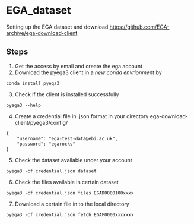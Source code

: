 # EGA_dataset
Setting up the EGA dataset and download
https://github.com/EGA-archive/ega-download-client
## Steps
1. Get the access by email and create the ega account
2. Download the pyega3 client in a _new conda envrionment_ by
```
conda install pyega3
```
3. Check if the client is installed successfully
```
pyega3 --help
```
4. Create a credential file in .json format in your directory
ega-download-client/pyega3/config/
```
{
    "username": "ega-test-data@ebi.ac.uk",
    "password": "egarocks"
}
```
5. Check the dataset available under your account
```
pyega3 -cf credential.json dataset
```
6. Check the files available in certain dataset
```
pyega3 -cf credential.json files EGAD0000100xxxx
```
7. Download a certain file in to the local directory
```
pyega3 -cf credential.json fetch EGAF0000xxxxxxx
```
